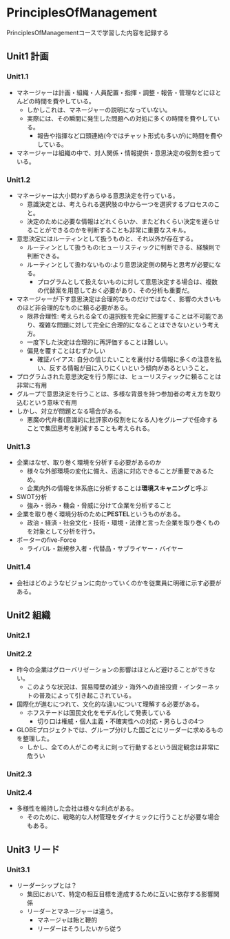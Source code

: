 # PrinciplesOfManagement

PrinciplesOfManagementコースで学習した内容を記録する

## Unit1 計画

### Unit1.1

- マネージャーは計画・組織・人員配置・指揮・調整・報告・管理などにほとんどの時間を費やしている。
  - しかしこれは、マネージャーの説明になっていない。
  - 実際には、その瞬間に発生した問題への対処に多くの時間を費やしている。
    - 報告や指揮など口頭連絡(今ではチャット形式も多いが)に時間を費やしている。
- マネージャーは組織の中で、対人関係・情報提供・意思決定の役割を担っている。

### Unit1.2

- マネージャーは大小問わずあらゆる意思決定を行っている。
  - 意識決定とは、考えられる選択肢の中から一つを選択するプロセスのこと。
  - 決定のために必要な情報はどれくらいか、またどれくらい決定を遅らせることができるのかを判断することも非常に重要なスキル。
- 意思決定にはルーティンとして扱うものと、それ以外が存在する。
  - ルーティンとして扱うもの:ヒューリスティックに判断できる、経験則で判断できる。
  - ルーティンとして扱わないもの:より意思決定側の関与と思考が必要になる。
    - プログラムとして扱えないものに対して意思決定する場合は、複数の代替案を用意しておく必要があり、その分析も重要だ。
- マネージャーが下す意思決定は合理的なものだけではなく、影響の大きいものほど非合理的なものに頼る必要がある。
  - 限界合理性: 考えられる全ての選択肢を完全に把握することは不可能であり、複雑な問題に対して完全に合理的になることはできないという考え方。
  - 一度下した決定は合理的に再評価することは難しい。
  - 偏見を覆すことはむずかしい
    - 確証バイアス: 自分の信じたいことを裏付ける情報に多くの注意を払い、反する情報が目に入りにくいという傾向があるということ。
- プログラムされた意思決定を行う際には、ヒューリスティックに頼ることは非常に有用
- グループで意思決定を行うことは、多様な背景を持つ参加者の考え方を取り込むという意味で有用
- しかし、対立が問題となる場合がある。
  - 悪魔の代弁者(意識的に批評家の役割をになる人)をグループで任命することで集団思考を削減することも考えられる。

### Unit1.3

- 企業はなぜ、取り巻く環境を分析する必要があるのか
  - 様々な外部環境の変化に備え、迅速に対応できることが重要であるため。
  - 企業内外の情報を体系底に分析することは**環境スキャニング**と呼ぶ
- SWOT分析
  - 強み・弱み・機会・脅威に分けて企業を分析すること
- 企業を取り巻く環境分析のために**PESTEL**というものがある。
  - 政治・経済・社会文化・技術・環境・法律と言った企業を取り巻くものを対象として分析を行う。
- ポーターのfive-Force
  - ライバル・新規参入者・代替品・サブライヤー・バイヤー

### Unit1.4

- 会社はどのようなビジョンに向かっていくのかを従業員に明確に示す必要がある。

## Unit2 組織

### Unit2.1

### Unit2.2

- 昨今の企業はグローバリゼーションの影響はほとんど避けることができない。
  - このような状況は、貿易障壁の減少・海外への直接投資・インターネットの普及によって引き起こされている。
- 国際化が進むにつれて、文化的な違いについて理解する必要がある。
  - ホフステードは国民文化をモデル化して発表している
    - 切り口は権威・個人主義・不確実性への対応・男らしさの4つ
- GLOBEプロジェクトでは、グループ分けした国ごとにリーダーに求めるものを整理した。
  - しかし、全ての人がこの考えに則って行動するという固定観念は非常に危うい

### Unit2.3

### Unit2.4

- 多様性を維持した会社は様々な利点がある。
  - そのために、戦略的な人材管理をダイナミックに行うことが必要な場合もある。

## Unit3 リード

### Unit3.1

- リーダーシップとは？
  - 集団において、特定の相互目標を達成するために互いに依存する影響関係
  - リーダーとマネージャーは違う。
    - マネージャは飴と鞭的
    - リーダーはそうしたいから従う
